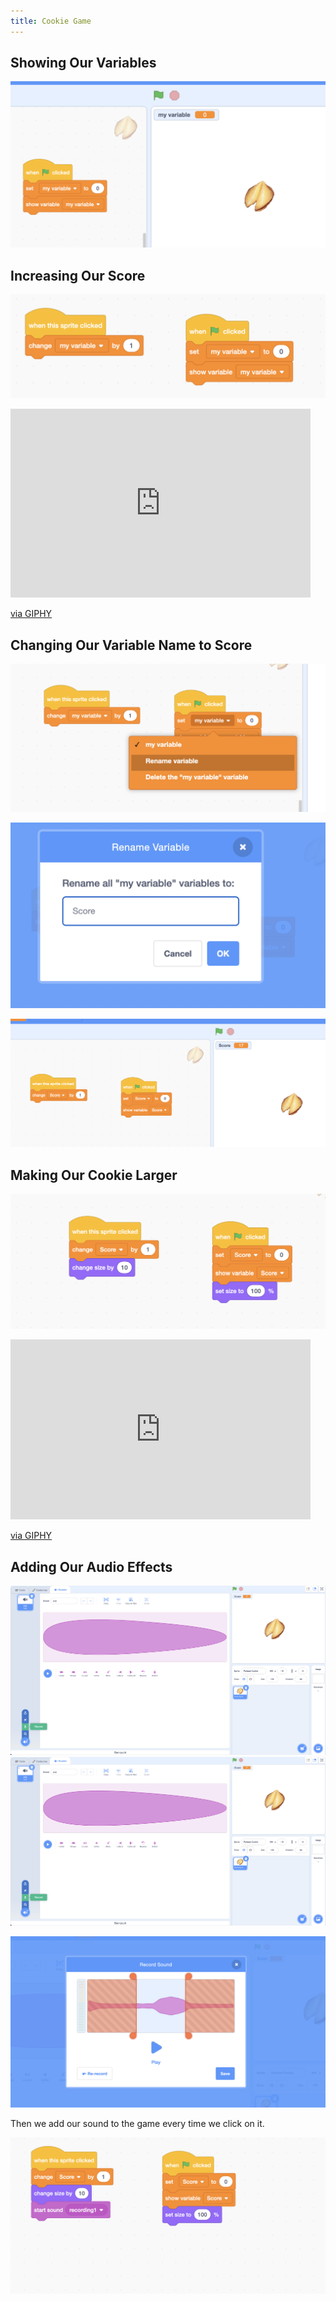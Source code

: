 ```yaml
---
title: Cookie Game
---
```


## Showing Our Variables

![](2022-07-20-11-58-33.png)


## Increasing Our Score

![](2022-07-20-11-59-13.png)

<iframe src="https://giphy.com/embed/DDdEJfF1PNKqE6F5aA" width="480" height="302" frameBorder="0" class="giphy-embed" allowFullScreen></iframe><p><a href="https://giphy.com/gifs/DDdEJfF1PNKqE6F5aA">via GIPHY</a></p>

## Changing Our Variable Name to Score

![](2022-07-20-11-59-31.png)

![](2022-07-20-12-01-06.png)

![](2022-07-20-12-01-18.png)

## Making Our Cookie Larger

![](2022-07-20-12-02-45.png)

<iframe src="https://giphy.com/embed/V7IdRSyCHgtRo5Yq34" width="480" height="288" frameBorder="0" class="giphy-embed" allowFullScreen></iframe><p><a href="https://giphy.com/gifs/V7IdRSyCHgtRo5Yq34">via GIPHY</a></p>

## Adding Our Audio Effects

![](2022-07-20-12-05-24.png)![](2022-07-20-12-05-26.png)


![](2022-07-20-12-06-06.png)



Then we add our sound to the game every time we click on it.

![](2022-07-20-12-06-41.png)





